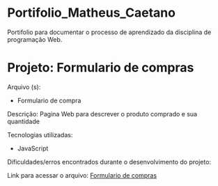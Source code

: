 # Portifolio_Matheus_Caetano
Portifolio para documentar o processo de aprendizado da disciplina de programação Web.

<h1>Projeto: Formulario de compras</h1>

Arquivo (s):
<ul>
  <li>Formulario de compra</li>
</ul>

Descrição: Pagina Web para descrever o produto comprado e sua quantidade
  
Tecnologias utilizadas:
  
<ul>
  <li>JavaScript</li>
</ul>
  
Dificuldades/erros encontrados durante o desenvolvimento do projeto:

Link para acessar o arquivo:
<a href="https://script.google.com/macros/s/AKfycbyWKmBzJSQ71guob_iwQoGG79K1qNuqgouJM-XP3xmsu7M4tAB88K5wFPynRvfE73oh/exec">Formulario de compras</a>
